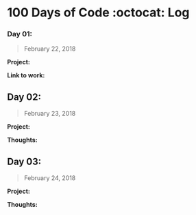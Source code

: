 # 100 Days of Code :octocat: Log

<!--


-->

### Day 01:
>February 22, 2018

**Project:**
>

**Link to work:**
>

## Day 02: 
>February 23, 2018

**Project:**
>

**Thoughts:**
>

## Day 03:
>February 24, 2018

**Project:**
>

**Thoughts:**
>
